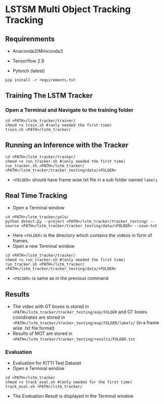 # LSTSM Multi Object Tracking Tracking

## Requirenments

* Anaconda3/Miniconda3

* Tensorflow 2.9
* Pytorch (latest)


```Terminal
pip install -r requirements.txt
```

## Training The LSTM Tracker

### Open a Terminal and Navigate to the training folder

```Terminal
cd <PATH>/lstm_tracker/trainer/
chmod +x train.sh #(only needed the first time)
train.sh <PATH>/lstm_tracker/
```

## Running an Inference with the Tracker

```Terminal
cd <PATH>/lstm_tracker/tracker/
chmod +x run_tracker.sh #(only needed the first time)
run_tracker.sh <PATH>/lstm_tracker/ <PATH>/lstm_tracker/tracker_testing/data/<FOLDER>
```

* `<FOLDER>` should have frame wise txt file in a sub folder named `labels`

## Real Time Tracking

* Open a Terminal window

```Terminal
cd <PATH>/lstm_tracker/yolo/
python detect.py --project <PATH>/lstm_tracker/tracker_testing/ --source <PATH>/lstm_tracker/tracker_testing/data/<FOLDER> --save-txt
```

* Here `<FOLDER>` is the directory which contains the videos in form of frames.
* Open a new Terminal window

```Terminal
cd <PATH>/lstm_tracker/tracker/
chmod +x run_tracker.sh #(only needed the first time)
run_tracker.sh <PATH>/lstm_tracker/ <PATH>/lstm_tracker/tracker_testing/data/<FOLDER>

```

* `<FOLDER>` is same as in the previous command

## Results

* The video with GT boxes is stored in `<PATH>/lstm_tracker/tracker_testing/exp/FOLDER` and GT boxes coordinates are stored in `<PATH>/lstm_tracker/tracker_testing/exp/FOLDER/labels/` (in a frame wise .txt file format)
* Results of MOT are stored in `<PATH>/lstm_tracker/tracker_testing/results/FOLDER.txt`

### Evaluation

* Evaluation for KITTI Test Dataset
* Open a Terminal window

```Terminal
cd <PATH>/lstm_tracker
chmod +x track_eval.sh #(only needed for the first time)
track_eval.sh <PATH>/lstm_tracker/

```

* The Evaluation Result is displayed in the Terminal window
